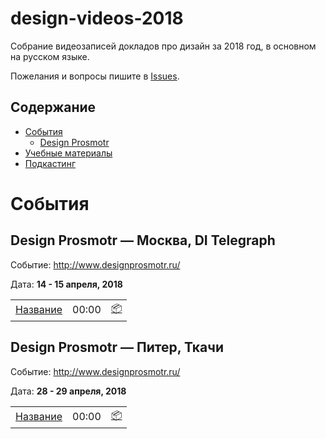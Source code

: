 # design-videos-2018
Собрание видеозаписей докладов про дизайн за 2018 год, в основном на русском языке.

Пожелания и вопросы пишите в [Issues](https://github.com/denvolchkevich/design-videos-2018/issues).

## Содержание

* [События]()
  * [Design Prosmotr](#)
* [Учебные материалы]()
* [Подкастинг]()


# События

## Design Prosmotr — Москва, DI Telegraph

Событие: http://www.designprosmotr.ru/

Дата: **14 - 15 апреля, 2018**

| | | |
| --- | :---: | --- |
| [Название](#link) | 00:00 | [📦](#) |


## Design Prosmotr — Питер, Ткачи

Событие: http://www.designprosmotr.ru/

Дата: **28 - 29 апреля, 2018**

| | | |
| --- | :---: | --- |
| [Название](#link) | 00:00 | [📦](#) |
